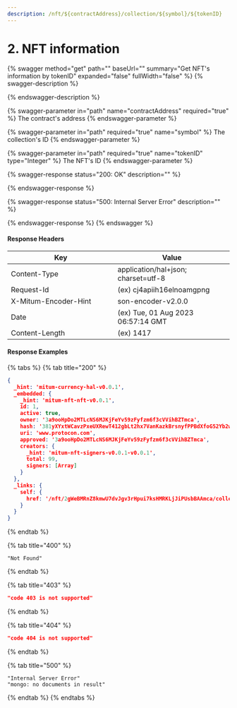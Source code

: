 ```yaml
---
description: /nft/${contractAddress}/collection/${symbol}/${tokenID}
---
```


# 2. NFT information

{% swagger method="get" path="" baseUrl="" summary="Get NFT's information by tokenID" expanded="false" fullWidth="false" %}
{% swagger-description %}

{% endswagger-description %}

{% swagger-parameter in="path" name="contractAddress" required="true" %}
The contract's address
{% endswagger-parameter %}

{% swagger-parameter in="path" required="true" name="symbol" %}
The collection's ID
{% endswagger-parameter %}

{% swagger-parameter in="path" required="true" name="tokenID" type="Integer" %}
The NFT's ID
{% endswagger-parameter %}

{% swagger-response status="200: OK" description="" %}

{% endswagger-response %}

{% swagger-response status="500: Internal Server Error" description="" %}

{% endswagger-response %}
{% endswagger %}



#### Response Headers

<table><thead><tr><th width="226">Key</th><th>Value</th></tr></thead><tbody><tr><td>Content-Type</td><td>application/hal+json; charset=utf-8</td></tr><tr><td>Request-Id</td><td>(ex) cj4apiih16elnoamgpng</td></tr><tr><td>X-Mitum-Encoder-Hint</td><td>son-encoder-v2.0.0</td></tr><tr><td>Date</td><td>(ex) Tue, 01 Aug 2023 06:57:14 GMT</td></tr><tr><td>Content-Length</td><td>(ex) 1417</td></tr></tbody></table>



#### Response Examples

{% tabs %}
{% tab title="200" %}
```json
{
  _hint: 'mitum-currency-hal-v0.0.1',
  _embedded: {
    _hint: 'mitum-nft-nft-v0.0.1',
    id: 1,
    active: true,
    owner: '3a9ooHpDo2MTLcNS6MJKjFeYv59zFyfzm6f3cVVihBZTmca',
    hash: '381yXYxtWCavzPxeUXRewT412gbLt2hx7VanKazkBrsnyfPPBdXfoG52Yb2wkF8vC3KJyoWgETpsN6k97mQ8tUXr1CmTedcj',
    uri: 'www.protocon.com',
    approved: '3a9ooHpDo2MTLcNS6MJKjFeYv59zFyfzm6f3cVVihBZTmca',
    creators: {
      _hint: 'mitum-nft-signers-v0.0.1-v0.0.1',
      total: 99,
      signers: [Array]
    }
  },
  _links: {
    self: {
      href: '/nft/2gWeBMRnZ8kmwU7dvJgv3rHpui7ksHMRKLjJiPUsbBAAmca/collection/SIT/1'
    }
  }
}
```
{% endtab %}

{% tab title="400" %}
```
"Not Found"
```
{% endtab %}

{% tab title="403" %}
```json
"code 403 is not supported"
```
{% endtab %}

{% tab title="404" %}
```json
"code 404 is not supported"
```
{% endtab %}

{% tab title="500" %}
```
"Internal Server Error"
"mongo: no documents in result"
```
{% endtab %}
{% endtabs %}

